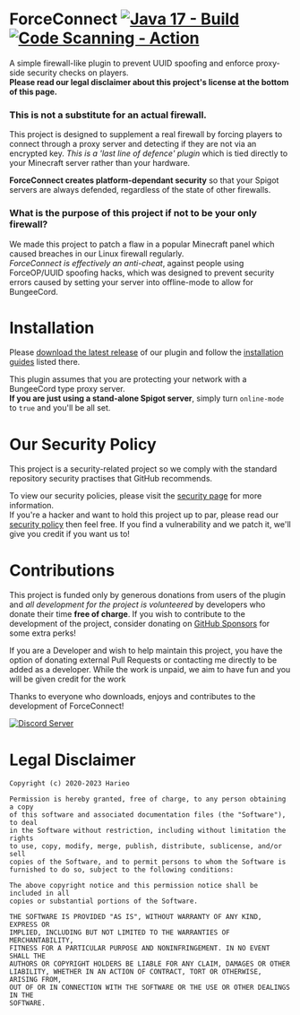 # ForceConnect [![Java 17 - Build](https://github.com/Harieo/ForceConnect/actions/workflows/java-17-build.yml/badge.svg)](https://github.com/Harieo/ForceConnect/actions/workflows/java-17-build.yml) [![Code Scanning - Action](https://github.com/Harieo/ForceConnect/actions/workflows/codeql-analysis.yml/badge.svg)](https://github.com/Harieo/ForceConnect/actions/workflows/codeql-analysis.yml)
A simple firewall-like plugin to prevent UUID spoofing and enforce proxy-side security checks on players.  
**Please read our legal disclaimer about this project's license at the bottom of this page.**

### This is not a substitute for an actual firewall.
This project is designed to supplement a real firewall by forcing players to connect through a proxy server and detecting if they are not via an encrypted key. 
*This is a 'last line of defence' plugin* which is tied directly to your Minecraft server rather than your hardware. 

**ForceConnect creates platform-dependant security** so that your Spigot servers are always defended, regardless of the state of other firewalls.

### What is the purpose of this project if not to be your only firewall?
We made this project to patch a flaw in a popular Minecraft panel which caused breaches in our Linux firewall regularly.  
*ForceConnect is effectively an anti-cheat*, against people using ForceOP/UUID spoofing hacks, which was designed to prevent security errors caused by setting 
your server into offline-mode to allow for BungeeCord.

# Installation
Please [download the latest release](https://github.com/Harieo/ForceConnect/releases) of our plugin and 
follow the [installation guides](https://github.com/Harieo/ForceConnect/wiki) listed there.

This plugin assumes that you are protecting your network with a BungeeCord type proxy server.  
**If you are just using a stand-alone Spigot server**, simply turn `online-mode` to `true` and you'll be all set.

# Our Security Policy
This project is a security-related project so we comply with the standard repository security practises that GitHub recommends.

To view our security policies, please visit the [security page](https://github.com/Harieo/ForceConnect/security) for more information.  
If you're a hacker and want to hold this project up to par, please read our [security policy](https://github.com/Harieo/ForceConnect/security/policy) 
then feel free. If you find a vulnerability and we patch it, we'll give you credit if you want us to!

# Contributions
This project is funded only by generous donations from users of the plugin and _all development for the project is volunteered_
by developers who donate their time **free of charge**. If you wish to contribute to the development of the project, consider donating
on [GitHub Sponsors](https://github.com/sponsors/Harieo) for some extra perks!
  
If you are a Developer and wish to help maintain this project, you have the option of donating external Pull Requests or 
contacting me directly to be added as a developer. While the work is unpaid, we aim to have fun and you will be given credit for the work

Thanks to everyone who downloads, enjoys and contributes to the development of ForceConnect!

[![Discord Server](https://discordapp.com/api/guilds/679733506427191330/embed.png?style=banner2)](https://discord.gg/6BqzW5aCgg)

# Legal Disclaimer
```
Copyright (c) 2020-2023 Harieo

Permission is hereby granted, free of charge, to any person obtaining a copy
of this software and associated documentation files (the "Software"), to deal
in the Software without restriction, including without limitation the rights
to use, copy, modify, merge, publish, distribute, sublicense, and/or sell
copies of the Software, and to permit persons to whom the Software is
furnished to do so, subject to the following conditions:

The above copyright notice and this permission notice shall be included in all
copies or substantial portions of the Software.

THE SOFTWARE IS PROVIDED "AS IS", WITHOUT WARRANTY OF ANY KIND, EXPRESS OR
IMPLIED, INCLUDING BUT NOT LIMITED TO THE WARRANTIES OF MERCHANTABILITY,
FITNESS FOR A PARTICULAR PURPOSE AND NONINFRINGEMENT. IN NO EVENT SHALL THE
AUTHORS OR COPYRIGHT HOLDERS BE LIABLE FOR ANY CLAIM, DAMAGES OR OTHER
LIABILITY, WHETHER IN AN ACTION OF CONTRACT, TORT OR OTHERWISE, ARISING FROM,
OUT OF OR IN CONNECTION WITH THE SOFTWARE OR THE USE OR OTHER DEALINGS IN THE
SOFTWARE.
```

